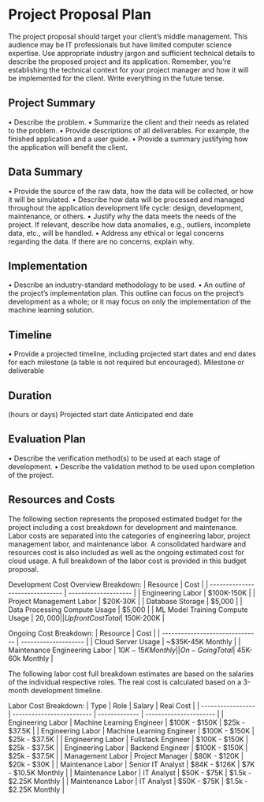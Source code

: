 # Project Proposal Plan

The project proposal should target your client’s middle management. This audience may be IT
professionals but have limited computer science expertise. Use appropriate industry jargon and sufficient
technical details to describe the proposed project and its application. Remember, you’re establishing the
technical context for your project manager and how it will be implemented for the client. Write everything in
the future tense.

## Project Summary

• Describe the problem.
• Summarize the client and their needs as related to the problem.
• Provide descriptions of all deliverables. For example, the finished application and a user guide.
• Provide a summary justifying how the application will benefit the client.

## Data Summary

• Provide the source of the raw data, how the data will be collected, or how it will be simulated.
• Describe how data will be processed and managed throughout the application development life
cycle: design, development, maintenance, or others.
• Justify why the data meets the needs of the project. If relevant, describe how data anomalies, e.g.,
outliers, incomplete data, etc., will be handled.
• Address any ethical or legal concerns regarding the data. If there are no concerns, explain why.

## Implementation

• Describe an industry-standard methodology to be used.
• An outline of the project’s implementation plan. This outline can focus on the project’s
development as a whole; or it may focus on only the implementation of the machine learning
solution.

## Timeline

• Provide a projected timeline, including projected start dates and end dates for each milestone (a
table is not required but encouraged).
Milestone or
deliverable

## Duration

(hours or days) Projected start date Anticipated end date

## Evaluation Plan

• Describe the verification method(s) to be used at each stage of development.
• Describe the validation method to be used upon completion of the project.

## Resources and Costs

The following section represents the proposed estimated budget for the project including a cost breakdown for development and maintenance. Labor costs are separated into the categories of engineering labor, project management labor, and maintenance labor. A consolidated hardware and resources cost is also included as well as the ongoing estimated cost for cloud usage. A full breakdown of the labor cost is provided in this budget proposal.

Development Cost Overview Breakdown:
| Resource                        | Cost                 |
| ------------------------------- | -------------------- |
| Engineering Labor               | $100K-150K           |
| Project Management Labor        | $20K-30K             |
| Database Storage                | $5,000               |
| Data Processing Compute Usage   | $5,000               |
| ML Model Training Compute Usage | $20,000              |
| Upfront Cost Total              | ~$150K-200K          |

Ongoing Cost Breakdown:
| Resource                        | Cost                 |
| ------------------------------- | -------------------- |
| Cloud Server Usage              | ~$35K-45K Monthly    |
| Maintenance Engineering Labor   | $10K-15K Monthly     |
| On-Going Total                  | ~$45K-60k Monthly    |


The following labor cost full breakdown estimates are based on the salaries of the individual respective roles. The real cost is calculated based on a 3-month development timeline.

Labor Cost Breakdown: 
| Type              | Role                      | Salary        | Real Cost              |
| ----------------- | ------------------------- | ------------- | ---------------------- |
| Engineering Labor | Machine Learning Engineer | $100K - $150K | $25k - $37.5K          |
| Engineering Labor | Machine Learning Engineer | $100K - $150K | $25k - $37.5K          |
| Engineering Labor | Fullstack Engineer        | $100K - $150K | $25k - $37.5K          |
| Engineering Labor | Backend Engineer          | $100K - $150K | $25k - $37.5K          |
| Management Labor  | Project Manager           | $80K - $120K  | $20k - $30K            |
| Maintenance Labor | Senior IT Analyst         | $84K - $126K  | $7K - $10.5K Monthly   |
| Maintenance Labor | IT Analyst                | $50K - $75K   | $1.5k - $2.25K Monthly |
| Maintenance Labor | IT Analyst                | $50K - $75K   | $1.5k - $2.25K Monthly |
